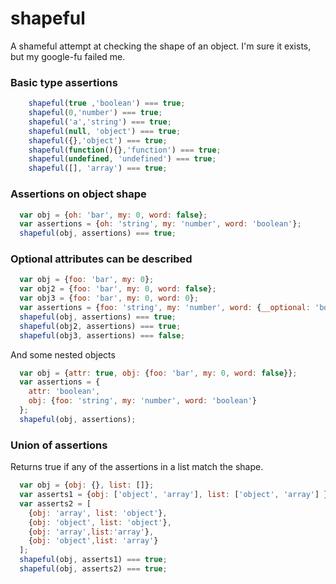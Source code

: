 # shapeful

A shameful attempt at checking the shape of an object. I'm sure it exists, but my google-fu failed me.

### Basic type assertions

```javascript
    shapeful(true ,'boolean') === true;
    shapeful(0,'number') === true;
    shapeful('a','string') === true;
    shapeful(null, 'object') === true;
    shapeful({},'object') === true;
    shapeful(function(){},'function') === true;
    shapeful(undefined, 'undefined') === true;
    shapeful([], 'array') === true;
```
### Assertions on object shape

```javascript
  var obj = {oh: 'bar', my: 0, word: false};
  var assertions = {oh: 'string', my: 'number', word: 'boolean'};
  shapeful(obj, assertions) === true;
```

### Optional attributes can be described

```javascript
  var obj = {foo: 'bar', my: 0};
  var obj2 = {foo: 'bar', my: 0, word: false};
  var obj3 = {foo: 'bar', my: 0, word: 0};
  var assertions = {foo: 'string', my: 'number', word: {__optional: 'boolean'}};
  shapeful(obj, assertions) === true;
  shapeful(obj2, assertions) === true;
  shapeful(obj3, assertions) === false;
```

And some nested objects

```javascript
  var obj = {attr: true, obj: {foo: 'bar', my: 0, word: false}};
  var assertions = {
    attr: 'boolean',
    obj: {foo: 'string', my: 'number', word: 'boolean'}
  };
  shapeful(obj, assertions);
```

### Union of assertions

Returns true if any of the assertions in a list match the shape.
```javascript
  var obj = {obj: {}, list: []};
  var asserts1 = {obj: ['object', 'array'], list: ['object', 'array'] };
  var asserts2 = [
    {obj: 'array', list: 'object'},
    {obj: 'object', list: 'object'},
    {obj: 'array',list:'array'},
    {obj: 'object',list: 'array'}
  ];
  shapeful(obj, asserts1) === true;
  shapeful(obj, asserts2) === true;
```
